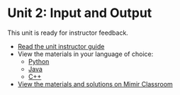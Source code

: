 # Unit 2: Input and Output

This unit is ready for instructor feedback.

- [Read the unit instructor guide](/unit2/guide.md)
- View the materials in your language of choice:
    - [Python](/unit2/python)
    - [Java](/unit2/java)
    - [C++](/unit2/cpp)
- [View the materials and solutions on Mimir Classroom](https://class.mimir.io/content_libraries/36e9705a-0cf2-4814-a5ab-5f1bed37624c)

